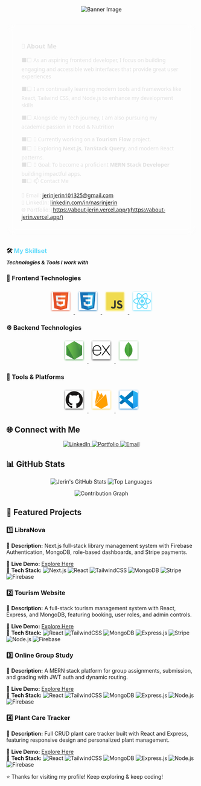 <!-- Banner Image -->
<p align="center">
  <img 
    src="https://i.ibb.co/mrqPk02S/github-Cover.png" 
    alt="Banner Image" 
    width="900" 
    style="height:auto;"
  >
</p>



<!-- About Me Section with glassmorphism card style -->

<div style="
  background: rgba(255, 255, 255, 0.1);
  backdrop-filter: blur(10px);
  -webkit-backdrop-filter: blur(10px);
  border-radius: 20px;
  padding: 25px 40px;
  max-width: 900px;
  margin: 30px auto;
  color: #e0e0e0;
  font-family: 'Segoe UI', Tahoma, Geneva, Verdana, sans-serif;
">

### 💫 About Me  

⬛⬜ As an aspiring frontend developer, I focus on building engaging and accessible web interfaces that provide great user experiences  

⬛⬜ I am continually learning modern tools and frameworks like React, Tailwind CSS, and Node.js to enhance my development skills  

⬛⬜ Alongside my tech journey, I am also pursuing my academic passion in Food & Nutrition


⬛⬜ 🔭 Currently working on a **Tourism Flow** project.  
⬛⬜ 🌱 Exploring **Next.js**, **TanStack Query**, and modern React patterns.  
⬛⬜ 🎯 Goal: To become a proficient **MERN Stack Developer** building impactful apps.  
⬛⬜ 📫 Contact Me

📧 Email: jerinjerin101325@gmail.com  
🔗 LinkedIn: [linkedin.com/in/nasrinjerin](https://www.linkedin.com/in/nasrinjerin)  
🌐 Portfolio: [https://about-jerin.vercel.app/](https://about-jerin.vercel.app/)

</div>

### 🛠 <span style="color:#61dafb;">My Skillset</span> <br/><sub><i>Technologies & Tools I work with</i></sub>

### 🎨 Frontend Technologies  
<div align="center" style="margin-bottom:20px;">

<a href="https://developer.mozilla.org/en-US/docs/Web/HTML" title="HTML5" target="_blank" rel="noopener noreferrer">
  <img src="https://raw.githubusercontent.com/devicons/devicon/master/icons/html5/html5-original.svg" alt="HTML5" width="48" height="48" style="margin:10px; filter: drop-shadow(0 1px 2px #e44d26);" />
</a>

<a href="https://developer.mozilla.org/en-US/docs/Web/CSS" title="CSS3" target="_blank" rel="noopener noreferrer">
  <img src="https://raw.githubusercontent.com/devicons/devicon/master/icons/css3/css3-original.svg" alt="CSS3" width="48" height="48" style="margin:10px; filter: drop-shadow(0 1px 2px #1572b6);" />
</a>

<a href="https://developer.mozilla.org/en-US/docs/Web/JavaScript" title="JavaScript" target="_blank" rel="noopener noreferrer">
  <img src="https://raw.githubusercontent.com/devicons/devicon/master/icons/javascript/javascript-original.svg" alt="JavaScript" width="48" height="48" style="margin:10px; filter: drop-shadow(0 1px 2px #f7df1e);" />
</a>

<a href="https://reactjs.org/" title="React" target="_blank" rel="noopener noreferrer">
  <img src="https://raw.githubusercontent.com/devicons/devicon/master/icons/react/react-original.svg" alt="React" width="48" height="48" style="margin:10px; filter: drop-shadow(0 1px 2px #61dafb);" />
</a>

</div>

### ⚙️ Backend Technologies  
<div align="center" style="margin-bottom:20px;">

<a href="https://nodejs.org/" title="Node.js" target="_blank" rel="noopener noreferrer">
  <img src="https://raw.githubusercontent.com/devicons/devicon/master/icons/nodejs/nodejs-original.svg" alt="Node.js" width="48" height="48" style="margin:10px; filter: drop-shadow(0 1px 2px #339933);" />
</a>

<a href="https://expressjs.com/" title="Express.js" target="_blank" rel="noopener noreferrer">
  <img src="https://raw.githubusercontent.com/devicons/devicon/master/icons/express/express-original.svg" alt="Express.js" width="48" height="48" style="margin:10px; filter: drop-shadow(0 1px 2px #000000);" />
</a>

<a href="https://www.mongodb.com/" title="MongoDB" target="_blank" rel="noopener noreferrer">
  <img src="https://raw.githubusercontent.com/devicons/devicon/master/icons/mongodb/mongodb-original.svg" alt="MongoDB" width="48" height="48" style="margin:10px; filter: drop-shadow(0 1px 2px #4ea94b);" />
</a>

</div>

### 🔧 Tools & Platforms  
<div align="center">
<a href="https://github.com/" title="GitHub" target="_blank" rel="noopener noreferrer">
  <img src="https://raw.githubusercontent.com/devicons/devicon/master/icons/github/github-original.svg" alt="GitHub" width="48" height="48" style="margin:10px; filter: drop-shadow(0 1px 2px #181717);" />
</a>

<a href="https://firebase.google.com/" title="Firebase" target="_blank" rel="noopener noreferrer">
  <img src="https://raw.githubusercontent.com/devicons/devicon/master/icons/firebase/firebase-plain.svg" alt="Firebase" width="48" height="48" style="margin:10px; filter: drop-shadow(0 1px 2px #ffca28);" />
</a>

<a href="https://code.visualstudio.com/" title="VS Code" target="_blank" rel="noopener noreferrer">
  <img src="https://raw.githubusercontent.com/devicons/devicon/master/icons/vscode/vscode-original.svg" alt="VS Code" width="48" height="48" style="margin:10px; filter: drop-shadow(0 1px 2px #0078d4);" />
</a>

</div>

## 🌐 Connect with Me  
<p align="center">
  <a href="https://www.linkedin.com/in/nasrinjerin" target="_blank" rel="noopener noreferrer">
    <img alt="LinkedIn" src="https://img.shields.io/badge/LinkedIn-0A66C2?style=for-the-badge&logo=linkedin&logoColor=white" />
  </a>
  <a href="https://about-jerin.vercel.app/" target="_blank" rel="noopener noreferrer">
    <img alt="Portfolio" src="https://img.shields.io/badge/Portfolio-FF7139?style=for-the-badge&logo=firefox&logoColor=white" />
  </a>
  <a href="mailto:jerinjerin101325@gmail.com" target="_blank" rel="noopener noreferrer">
    <img alt="Email" src="https://img.shields.io/badge/Email-D14836?style=for-the-badge&logo=gmail&logoColor=white" />
  </a>
</p>

## 📊 GitHub Stats  

<p align="center">
  <img src="https://github-readme-stats.vercel.app/api?username=JerinOnTheXplore&show_icons=true&theme=tokyonight" alt="Jerin's GitHub Stats" height="160" />
  <img src="https://github-readme-stats.vercel.app/api/top-langs/?username=JerinOnTheXplore&layout=compact&theme=tokyonight" alt="Top Languages" height="160" />
</p>

<p align="center">
  <img src="https://activity-graph.vercel.app/graph?username=JerinOnTheXplore&theme=react-dark&area=true" alt="Contribution Graph" height="160" />
</p>



## 📌 Featured Projects
### 1️⃣ LibraNova  
🔹 **Description:** Next.js full-stack library management system with Firebase Authentication, MongoDB, role-based dashboards, and Stripe payments.  

🔹 **Live Demo:** [Explore Here](https://libra-nova-next-js-project.vercel.app/)  
🔹 **Tech Stack:** ![Next.js](https://img.shields.io/badge/Next.js-1A1A1A?style=flat-square&logo=nextdotjs&logoColor=000000)
 ![React](https://img.shields.io/badge/React-61DAFB?style=flat-square&logo=react&logoColor=white) ![TailwindCSS](https://img.shields.io/badge/Tailwind_CSS-38B2AC?style=flat-square&logo=tailwind-css&logoColor=white) ![MongoDB](https://img.shields.io/badge/MongoDB-4EA94B?style=flat-square&logo=mongodb&logoColor=white)
 ![Stripe](https://img.shields.io/badge/Stripe-635BFF?style=flat-square&logo=stripe&logoColor=white)
 ![Firebase](https://img.shields.io/badge/Firebase-FFCA28?style=flat-square&logo=firebase&logoColor=black)

### 2️⃣ Tourism Website  
🔹 **Description:** A full-stack tourism management system with React, Express, and MongoDB, featuring booking, user roles, and admin controls. 

🔹 **Live Demo:** [Explore Here](https://tourism-flow.web.app)  
🔹 **Tech Stack:** ![React](https://img.shields.io/badge/React-61DAFB?style=flat-square&logo=react&logoColor=white) ![TailwindCSS](https://img.shields.io/badge/Tailwind_CSS-38B2AC?style=flat-square&logo=tailwind-css&logoColor=white) ![MongoDB](https://img.shields.io/badge/MongoDB-4EA94B?style=flat-square&logo=mongodb&logoColor=white)
 ![Express.js](https://img.shields.io/badge/Express.js-000000?style=flat-square&logo=express&logoColor=white) ![Stripe](https://img.shields.io/badge/Stripe-635BFF?style=flat-square&logo=stripe&logoColor=white)
![Node.js](https://img.shields.io/badge/Node.js-339933?style=flat-square&logo=node.js&logoColor=white)
 ![Firebase](https://img.shields.io/badge/Firebase-FFCA28?style=flat-square&logo=firebase&logoColor=black)

### 3️⃣ Online Group Study 
🔹 **Description:** A MERN stack platform for group assignments, submission, and grading with JWT auth and dynamic routing. 

🔹 **Live Demo:** [Explore Here](https://online-group-study-e3eaf.web.app)  
🔹 **Tech Stack:** ![React](https://img.shields.io/badge/React-61DAFB?style=flat-square&logo=react&logoColor=white) ![TailwindCSS](https://img.shields.io/badge/Tailwind_CSS-38B2AC?style=flat-square&logo=tailwind-css&logoColor=white) ![MongoDB](https://img.shields.io/badge/MongoDB-4EA94B?style=flat-square&logo=mongodb&logoColor=white) ![Express.js](https://img.shields.io/badge/Express.js-000000?style=flat-square&logo=express&logoColor=white) ![Node.js](https://img.shields.io/badge/Node.js-339933?style=flat-square&logo=node.js&logoColor=white) ![Firebase](https://img.shields.io/badge/Firebase-FFCA28?style=flat-square&logo=firebase&logoColor=black)


### 4️⃣ Plant Care Tracker  
🔹 **Description:** Full CRUD plant care tracker built with React and Express, featuring responsive design and personalized plant management.

🔹 **Live Demo:** [Explore Here](https://plant-care-tracker-80dfe.web.app)  
🔹 **Tech Stack:** ![React](https://img.shields.io/badge/React-61DAFB?style=flat-square&logo=react&logoColor=white) ![TailwindCSS](https://img.shields.io/badge/Tailwind_CSS-38B2AC?style=flat-square&logo=tailwind-css&logoColor=white) ![MongoDB](https://img.shields.io/badge/MongoDB-4EA94B?style=flat-square&logo=mongodb&logoColor=white) ![Express.js](https://img.shields.io/badge/Express.js-000000?style=flat-square&logo=express&logoColor=white) ![Node.js](https://img.shields.io/badge/Node.js-339933?style=flat-square&logo=node.js&logoColor=white)
 ![Firebase](https://img.shields.io/badge/Firebase-FFCA28?style=flat-square&logo=firebase&logoColor=black)


⭐ Thanks for visiting my profile! Keep exploring & keep coding! 

